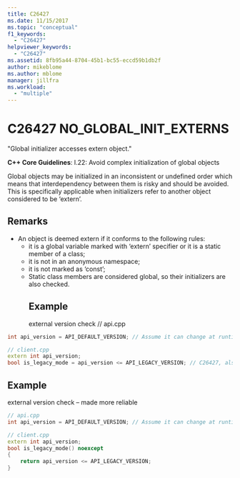 ```yaml
---
title: C26427
ms.date: 11/15/2017
ms.topic: "conceptual"
f1_keywords:
  - "C26427"
helpviewer_keywords:
  - "C26427"
ms.assetid: 8fb95a44-8704-45b1-bc55-eccd59b1db2f
author: mikeblome
ms.author: mblome
manager: jillfra
ms.workload:
  - "multiple"
---
```

# C26427 NO_GLOBAL_INIT_EXTERNS
"Global initializer accesses extern object."

**C++ Core Guidelines**:
I.22: Avoid complex initialization of global objects

Global objects may be initialized in an inconsistent or undefined order which means that interdependency between them is risky and should be avoided. This is specifically applicable when initializers refer to another object considered to be ‘extern’.

## Remarks
- An object is deemed extern if it conforms to the following rules:
  - it is a global variable marked with ‘extern’ specifier or it is a static member of a class;
  - it is not in an anonymous namespace;
  - it is not marked as ‘const’;
  - Static class members are considered global, so their initializers are also checked.
    ## Example
    external version check
    // api.cpp

```cpp
int api_version = API_DEFAULT_VERSION; // Assume it can change at runtime, hence non-const.

// client.cpp
extern int api_version;
bool is_legacy_mode = api_version <= API_LEGACY_VERSION; // C26427, also stale value
```

## Example
external version check – made more reliable

```cpp
// api.cpp
int api_version = API_DEFAULT_VERSION; // Assume it can change at runtime, hence non-const.

// client.cpp
extern int api_version;
bool is_legacy_mode() noexcept
{
    return api_version <= API_LEGACY_VERSION;
}
```
